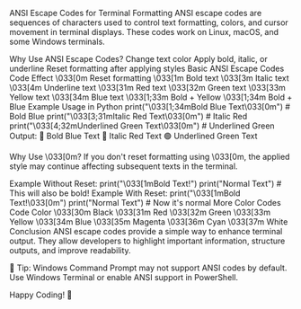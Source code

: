 ANSI Escape Codes for Terminal Formatting
ANSI escape codes are sequences of characters used to control text formatting, colors, and cursor movement in terminal displays. These codes work on Linux, macOS, and some Windows terminals.

Why Use ANSI Escape Codes?
Change text color
Apply bold, italic, or underline
Reset formatting after applying styles
Basic ANSI Escape Codes
Code	Effect
\033[0m	Reset formatting
\033[1m	Bold text
\033[3m	Italic text
\033[4m	Underline text
\033[31m	Red text
\033[32m	Green text
\033[33m	Yellow text
\033[34m	Blue text
\033[1;33m	Bold + Yellow
\033[1;34m	Bold + Blue
Example Usage in Python
print("\033[1;34mBold Blue Text\033[0m")  # Bold Blue
print("\033[3;31mItalic Red Text\033[0m")  # Italic Red
print("\033[4;32mUnderlined Green Text\033[0m")  # Underlined Green
Output:
🔵 Bold Blue Text
🔴 Italic Red Text
🟢 Underlined Green Text

Why Use \033[0m?
If you don't reset formatting using \033[0m, the applied style may continue affecting subsequent texts in the terminal.

Example Without Reset:
print("\033[1mBold Text!")
print("Normal Text")  # This will also be bold!
Example With Reset:
print("\033[1mBold Text!\033[0m")
print("Normal Text")  # Now it's normal
More Color Codes
Code	Color
\033[30m	Black
\033[31m	Red
\033[32m	Green
\033[33m	Yellow
\033[34m	Blue
\033[35m	Magenta
\033[36m	Cyan
\033[37m	White
Conclusion
ANSI escape codes provide a simple way to enhance terminal output. They allow developers to highlight important information, structure outputs, and improve readability.

📌 Tip: Windows Command Prompt may not support ANSI codes by default. Use Windows Terminal or enable ANSI support in PowerShell.

Happy Coding! 🚀
